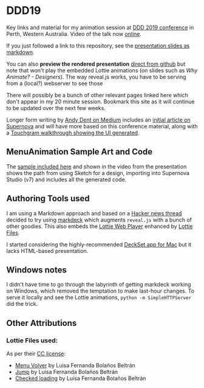 # DDD19
Key links and material for my animation session at [DDD 2019 conference][ddd] in Perth, Western Australia. Video of the talk now [online][ytddd].

If you just followed a link to this repository, see the [presentation slides as markdown](./slides.md).

You can also **preview the rendered presentation** [direct from github][prev] but note that won't play the embedded Lottie animations (on slides such as _Why Animate? - Designers_). The way reveal.js works, you have to be serving from a (local?) webserver to see those

There will possibly be a bunch of other relevant pages linked here which don't appear in my 20 minute session. Bookmark this site as it will continue to be updated over the next few weeks.

Longer form writing by [Andy Dent on Medium][adMedium] includes an [initial article on Supernova][sn1] and will have more based on this conference material, along with a [Touchgram walkthrough showing the UI generated][tgcanva].


## MenuAnimation Sample Art and Code
The [sample included here](./menuAnimationDemo/) and shown in the video from the presentation shows the path from using Sketch for a design, importing into Supernova Studio (v7) and includes all the generated code.

## Authoring Tools used
I am using a Markdown approach and based on a [Hacker news thread][hn] decided to try using [markdeck][md] which augments `reveal.js` with a bunch of other goodies. This also embeds the [Lottie Web Player][lottieWeb] enhanced by [Lottie Files][lottiefiles].

I started considering the highly-recommended [DeckSet app for Mac][deckset] but it lacks HTML-based presentation.

## Windows notes
I didn't have time to go through the labyrinth of getting markdeck working on Windows, which removed the temptation to make last-hour changes. To serve it locally and see the Lottie animations, `python -m SimpleHTTPServer` did the trick.

## Other Attributions

### Lottie Files used:

As per their [CC license][lottieCC]: 

- [Menu Volver][926] by Luisa Fernanda Bolaños Beltrán
- [Jump][8103] by Luisa Fernanda Bolaños Beltrán
- [Checked loading][961] by Luisa Fernanda Bolaños Beltrán

[ddd]: https://dddperth.com/
[ytddd]: https://www.youtube.com/watch?v=D1WSsEfkI0k
[tgcanva]: https://medium.com/touchgram/birthday-card-via-canva-touchgram-c69d9dfa8b8e
[md]: https://github.com/arnehilmann/markdeck
[hn]: https://news.ycombinator.com/item?id=18863691
[deckset]: https://www.deckset.com/
[prev]: http://htmlpreview.github.io/?https://github.com/AndyDentFree/DDD19/blob/master/deck/index.html#/anyone-can-animate
[926]: https://lottiefiles.com/926-menu-volver
[8103]: https://lottiefiles.com/8103-jump
[961]: https://lottiefiles.com/961-checked-loading
[lottieCC]: https://lottiefiles.com/page/license
[adMedium]: https://medium.com/@andydentperth
[sn1]: https://uxdesign.cc/supernova-exploding-design-tool-myths-5135d9f6e2fe
[lottieWeb]: https://lottiefiles.com/web-player
[lottiefiles]: https://lottiefiles.com/
